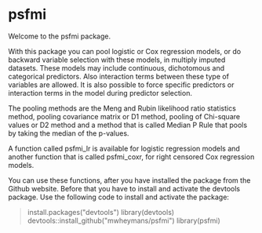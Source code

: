 # psfmi

Welcome to the psfmi package. 

With this package you can pool logistic or Cox regression models,
or do backward variable selection with these models, 
in multiply imputed datasets. These models may include 
continuous, dichotomous and categorical predictors. Also
interaction terms between these type of variables are allowed.
It is also possible to force specific predictors or interaction 
terms in the model during predictor selection.

The pooling methods are the Meng and Rubin likelihood ratio statistics 
method, pooling covariance matrix or D1 method, pooling of 
Chi-square values or D2 method and a method that is called Median P Rule
that pools by taking the median of the p-values.

A function called psfmi_lr is available for logistic regression 
models and another function that is called psfmi_coxr, 
for right censored Cox regression models.

You can use these functions, after you have installed the
package from the Github website. Before that you have to install 
and activate the devtools package. Use the following code to
install and activate the package:

> install.packages("devtools")
> library(devtools)
> devtools::install_github("mwheymans/psfmi")
> library(psfmi)
